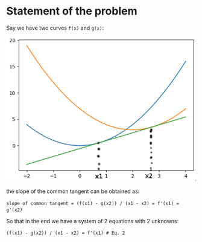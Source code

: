# Statement of the problem

Say we have two curves `f(x)` and `g(x)`:

![Data flow](https://github.com/DavidCdeB/Common_Tangent/blob/master/Images_for_README_md/x1x2.png)

the slope of the common tangent can be obtained as:

```slope of common tangent = (f(x1) - g(x2)) / (x1 - x2) = f'(x1) = g'(x2)```

So that in the end we have a system of 2 equations with 2 unknowns:

```f'(x1) = g'(x2) # Eq. 1
(f(x1) - g(x2)) / (x1 - x2) = f'(x1) # Eq. 2
```
